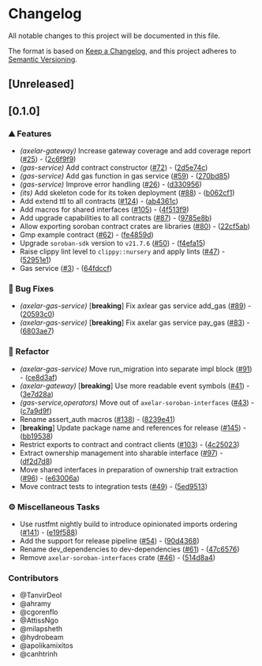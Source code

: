 # Changelog

All notable changes to this project will be documented in this file.

The format is based on [Keep a Changelog](https://keepachangelog.com/en/1.0.0/),
and this project adheres to [Semantic Versioning](https://semver.org/spec/v2.0.0.html).

## [Unreleased]

## [0.1.0]

### ⛰️ Features

- *(axelar-gateway)* Increase gateway coverage and add coverage report ([#25](https://github.com/axelarnetwork/axelar-cgp-stellar/pull/25)) - ([2c6f9f9](https://github.com/axelarnetwork/axelar-cgp-stellar/commit/2c6f9f96f59b74d521aec090d9e31908ab307134))
- *(gas-service)* Add contract constructor ([#72](https://github.com/axelarnetwork/axelar-cgp-stellar/pull/72)) - ([2d5e74c](https://github.com/axelarnetwork/axelar-cgp-stellar/commit/2d5e74c5eaa07eb4ede4a287d13d6be25c5212b7))
- *(gas-service)* Add gas function in gas service ([#59](https://github.com/axelarnetwork/axelar-cgp-stellar/pull/59)) - ([270bd85](https://github.com/axelarnetwork/axelar-cgp-stellar/commit/270bd85c32f9cd90285134be1b4a9fd2878402ff))
- *(gas-service)* Improve error handling ([#26](https://github.com/axelarnetwork/axelar-cgp-stellar/pull/26)) - ([d330956](https://github.com/axelarnetwork/axelar-cgp-stellar/commit/d330956385ebdfc37455a824ce4e66e106ae34e4))
- *(its)* Add skeleton code for its token deployment ([#88](https://github.com/axelarnetwork/axelar-cgp-stellar/pull/88)) - ([b062cf1](https://github.com/axelarnetwork/axelar-cgp-stellar/commit/b062cf1eb9f26ef2ceeebeded732fd40e58f48f4))
- Add extend ttl to all contracts ([#124](https://github.com/axelarnetwork/axelar-cgp-stellar/pull/124)) - ([ab4361c](https://github.com/axelarnetwork/axelar-cgp-stellar/commit/ab4361c58daffebd099ab386910b55a4d56d152f))
- Add macros for shared interfaces ([#105](https://github.com/axelarnetwork/axelar-cgp-stellar/pull/105)) - ([4f513f9](https://github.com/axelarnetwork/axelar-cgp-stellar/commit/4f513f933d290cc9cc5944e5e39bcda13a136906))
- Add upgrade capabilities to all contracts ([#87](https://github.com/axelarnetwork/axelar-cgp-stellar/pull/87)) - ([9785e8b](https://github.com/axelarnetwork/axelar-cgp-stellar/commit/9785e8bebea93e987af664cedea3234241675d96))
- Allow exporting soroban contract crates are libraries ([#80](https://github.com/axelarnetwork/axelar-cgp-stellar/pull/80)) - ([22cf5ab](https://github.com/axelarnetwork/axelar-cgp-stellar/commit/22cf5ab2246c93834787f311f2b4898ae897cb75))
- Gmp example contract ([#62](https://github.com/axelarnetwork/axelar-cgp-stellar/pull/62)) - ([fe4859d](https://github.com/axelarnetwork/axelar-cgp-stellar/commit/fe4859dd50e8ff922e8c363ae8c77ef0f772850a))
- Upgrade `soroban-sdk` version to `v21.7.6` ([#50](https://github.com/axelarnetwork/axelar-cgp-stellar/pull/50)) - ([f4efa15](https://github.com/axelarnetwork/axelar-cgp-stellar/commit/f4efa1545926199c7deae8b864abc1858d9cb6a9))
- Raise clippy lint level to `clippy::nursery` and apply lints ([#47](https://github.com/axelarnetwork/axelar-cgp-stellar/pull/47)) - ([52951e1](https://github.com/axelarnetwork/axelar-cgp-stellar/commit/52951e11f500b83f6cb31a3cadb845c4841af6a4))
- Gas service ([#3](https://github.com/axelarnetwork/axelar-cgp-stellar/pull/3)) - ([64fdccf](https://github.com/axelarnetwork/axelar-cgp-stellar/commit/64fdccf8131d045a2c2785f91d1c79999c89c4cd))

### 🐛 Bug Fixes

- *(axelar-gas-service)* [**breaking**] Fix axlear gas service add_gas ([#89](https://github.com/axelarnetwork/axelar-cgp-stellar/pull/89)) - ([20593c0](https://github.com/axelarnetwork/axelar-cgp-stellar/commit/20593c021448fd0522fee003b1ae56a3b74f3dd7))
- *(axelar-gas-service)* [**breaking**] Fix axelar gas service pay_gas ([#83](https://github.com/axelarnetwork/axelar-cgp-stellar/pull/83)) - ([6803ae7](https://github.com/axelarnetwork/axelar-cgp-stellar/commit/6803ae766298c764b4fe8606af7a1309b8d2dff3))

### 🚜 Refactor

- *(axelar-gas-service)* Move run_migration into separate impl block ([#91](https://github.com/axelarnetwork/axelar-cgp-stellar/pull/91)) - ([ce8d3af](https://github.com/axelarnetwork/axelar-cgp-stellar/commit/ce8d3af09bff15b85d94b5a2502806411a62374e))
- *(axelar-gateway)* [**breaking**] Use more readable event symbols ([#41](https://github.com/axelarnetwork/axelar-cgp-stellar/pull/41)) - ([3e7d28a](https://github.com/axelarnetwork/axelar-cgp-stellar/commit/3e7d28a8806fec2c689989b2e50de1860587190c))
- *(gas-service,operators)* Move out of `axelar-soroban-interfaces` ([#43](https://github.com/axelarnetwork/axelar-cgp-stellar/pull/43)) - ([c7a9d9f](https://github.com/axelarnetwork/axelar-cgp-stellar/commit/c7a9d9f6b2f346efa4b1f836f00bd591eea84be8))
- Rename assert_auth macros ([#138](https://github.com/axelarnetwork/axelar-cgp-stellar/pull/138)) - ([8239e41](https://github.com/axelarnetwork/axelar-cgp-stellar/commit/8239e4126cdccb4156f737dd6e20fad5c2bfc239))
- [**breaking**] Update package name and references for release ([#145](https://github.com/axelarnetwork/axelar-cgp-stellar/pull/145)) - ([bb19538](https://github.com/axelarnetwork/axelar-cgp-stellar/commit/bb195386eeda9c75d4da33eb0cf29fd9cb9b621c))
- Restrict exports to contract and contract clients ([#103](https://github.com/axelarnetwork/axelar-cgp-stellar/pull/103)) - ([4c25023](https://github.com/axelarnetwork/axelar-cgp-stellar/commit/4c250237afce95fcd687f74e350b6b272a3d295d))
- Extract ownership management into sharable interface ([#97](https://github.com/axelarnetwork/axelar-cgp-stellar/pull/97)) - ([df2d7d8](https://github.com/axelarnetwork/axelar-cgp-stellar/commit/df2d7d8106e26c143757d26dfc321ffd5778d23b))
- Move shared interfaces in preparation of ownership trait extraction ([#96](https://github.com/axelarnetwork/axelar-cgp-stellar/pull/96)) - ([e63006a](https://github.com/axelarnetwork/axelar-cgp-stellar/commit/e63006a4f17abccbd1922389f1c03cc1735220b3))
- Move contract tests to integration tests ([#49](https://github.com/axelarnetwork/axelar-cgp-stellar/pull/49)) - ([5ed9513](https://github.com/axelarnetwork/axelar-cgp-stellar/commit/5ed95130e5cc11690d0738c427adaa2b61ad4c90))

### ⚙️ Miscellaneous Tasks

- Use rustfmt nightly build to introduce opinionated imports ordering ([#141](https://github.com/axelarnetwork/axelar-cgp-stellar/pull/141)) - ([e19f588](https://github.com/axelarnetwork/axelar-cgp-stellar/commit/e19f5887dcb7f648d1aacb0fedbd6dfa9bf45eb2))
- Add the support for release pipeline ([#54](https://github.com/axelarnetwork/axelar-cgp-stellar/pull/54)) - ([90d4368](https://github.com/axelarnetwork/axelar-cgp-stellar/commit/90d436811258b54ee8efbac074da515e977eb47e))
- Rename dev_dependencies to dev-dependencies ([#61](https://github.com/axelarnetwork/axelar-cgp-stellar/pull/61)) - ([47c6576](https://github.com/axelarnetwork/axelar-cgp-stellar/commit/47c657656cf83105c46b64b98d85c0653212d528))
- Remove `axelar-soroban-interfaces` crate ([#46](https://github.com/axelarnetwork/axelar-cgp-stellar/pull/46)) - ([514d8a4](https://github.com/axelarnetwork/axelar-cgp-stellar/commit/514d8a441ab30587dd953004894596147298fec7))

### Contributors

* @TanvirDeol
* @ahramy
* @cgorenflo
* @AttissNgo
* @milapsheth
* @hydrobeam
* @apolikamixitos
* @canhtrinh
